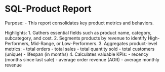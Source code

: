 # SQL-Product Report

Purpose:
    - This report consolidates key product metrics and behaviors.

Highlights:
    1. Gathers essential fields such as product name, category, subcategory, and cost.
    2. Segments products by revenue to identify High-Performers, Mid-Range, or Low-Performers.
    3. Aggregates product-level metrics:
       - total orders
       - total sales
       - total quantity sold
       - total customers (unique)
       - lifespan (in months)
    4. Calculates valuable KPIs:
       - recency (months since last sale)
       - average order revenue (AOR)
       - average monthly revenue
       
